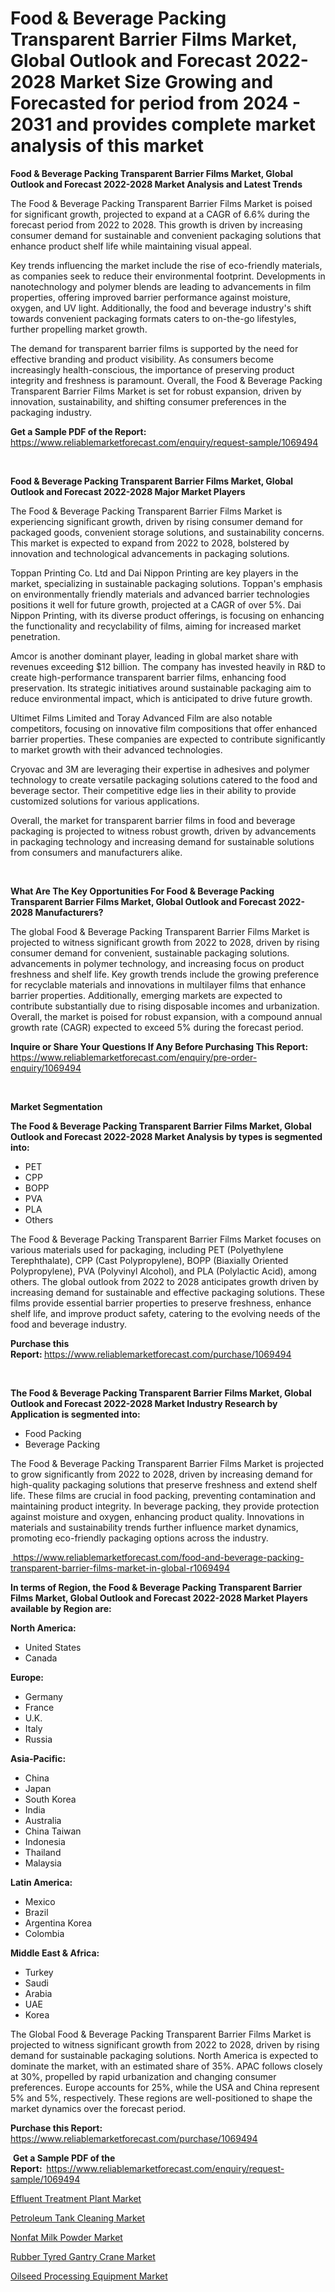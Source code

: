 <p><h1>Food & Beverage Packing Transparent Barrier Films Market, Global Outlook and Forecast 2022-2028 Market Size Growing and Forecasted for period from 2024 - 2031 and provides complete market analysis of this market</h1></p><p><strong>Food & Beverage Packing Transparent Barrier Films Market, Global Outlook and Forecast 2022-2028 Market Analysis and Latest Trends</strong></p>
<p><p>The Food & Beverage Packing Transparent Barrier Films Market is poised for significant growth, projected to expand at a CAGR of 6.6% during the forecast period from 2022 to 2028. This growth is driven by increasing consumer demand for sustainable and convenient packaging solutions that enhance product shelf life while maintaining visual appeal. </p><p>Key trends influencing the market include the rise of eco-friendly materials, as companies seek to reduce their environmental footprint. Developments in nanotechnology and polymer blends are leading to advancements in film properties, offering improved barrier performance against moisture, oxygen, and UV light. Additionally, the food and beverage industry's shift towards convenient packaging formats caters to on-the-go lifestyles, further propelling market growth.</p><p>The demand for transparent barrier films is supported by the need for effective branding and product visibility. As consumers become increasingly health-conscious, the importance of preserving product integrity and freshness is paramount. Overall, the Food & Beverage Packing Transparent Barrier Films Market is set for robust expansion, driven by innovation, sustainability, and shifting consumer preferences in the packaging industry.</p></p>
<p><strong>Get a Sample PDF of the Report:&nbsp;</strong> <a href="https://www.reliablemarketforecast.com/enquiry/request-sample/1069494">https://www.reliablemarketforecast.com/enquiry/request-sample/1069494</a></p>
<p>&nbsp;</p>
<p><strong>Food & Beverage Packing Transparent Barrier Films Market, Global Outlook and Forecast 2022-2028 Major Market Players</strong></p>
<p><p>The Food & Beverage Packing Transparent Barrier Films Market is experiencing significant growth, driven by rising consumer demand for packaged goods, convenient storage solutions, and sustainability concerns. This market is expected to expand from 2022 to 2028, bolstered by innovation and technological advancements in packaging solutions.</p><p>Toppan Printing Co. Ltd and Dai Nippon Printing are key players in the market, specializing in sustainable packaging solutions. Toppan's emphasis on environmentally friendly materials and advanced barrier technologies positions it well for future growth, projected at a CAGR of over 5%. Dai Nippon Printing, with its diverse product offerings, is focusing on enhancing the functionality and recyclability of films, aiming for increased market penetration.</p><p>Amcor is another dominant player, leading in global market share with revenues exceeding $12 billion. The company has invested heavily in R&D to create high-performance transparent barrier films, enhancing food preservation. Its strategic initiatives around sustainable packaging aim to reduce environmental impact, which is anticipated to drive future growth.</p><p>Ultimet Films Limited and Toray Advanced Film are also notable competitors, focusing on innovative film compositions that offer enhanced barrier properties. These companies are expected to contribute significantly to market growth with their advanced technologies.</p><p>Cryovac and 3M are leveraging their expertise in adhesives and polymer technology to create versatile packaging solutions catered to the food and beverage sector. Their competitive edge lies in their ability to provide customized solutions for various applications.</p><p>Overall, the market for transparent barrier films in food and beverage packaging is projected to witness robust growth, driven by advancements in packaging technology and increasing demand for sustainable solutions from consumers and manufacturers alike.</p></p>
<p>&nbsp;</p>
<p><strong>What Are The Key Opportunities For Food & Beverage Packing Transparent Barrier Films Market, Global Outlook and Forecast 2022-2028 Manufacturers?</strong></p>
<p><p>The global Food & Beverage Packing Transparent Barrier Films Market is projected to witness significant growth from 2022 to 2028, driven by rising consumer demand for convenient, sustainable packaging solutions. advancements in polymer technology, and increasing focus on product freshness and shelf life. Key growth trends include the growing preference for recyclable materials and innovations in multilayer films that enhance barrier properties. Additionally, emerging markets are expected to contribute substantially due to rising disposable incomes and urbanization. Overall, the market is poised for robust expansion, with a compound annual growth rate (CAGR) expected to exceed 5% during the forecast period.</p></p>
<p><strong>Inquire or Share Your Questions If Any Before Purchasing This Report:</strong> <a href="https://www.reliablemarketforecast.com/enquiry/pre-order-enquiry/1069494">https://www.reliablemarketforecast.com/enquiry/pre-order-enquiry/1069494</a></p>
<p>&nbsp;</p>
<p><strong>Market Segmentation</strong></p>
<p><strong>The Food & Beverage Packing Transparent Barrier Films Market, Global Outlook and Forecast 2022-2028 Market Analysis by types is segmented into:</strong></p>
<p><ul><li>PET</li><li>CPP</li><li>BOPP</li><li>PVA</li><li>PLA</li><li>Others</li></ul></p>
<p><p>The Food & Beverage Packing Transparent Barrier Films Market focuses on various materials used for packaging, including PET (Polyethylene Terephthalate), CPP (Cast Polypropylene), BOPP (Biaxially Oriented Polypropylene), PVA (Polyvinyl Alcohol), and PLA (Polylactic Acid), among others. The global outlook from 2022 to 2028 anticipates growth driven by increasing demand for sustainable and effective packaging solutions. These films provide essential barrier properties to preserve freshness, enhance shelf life, and improve product safety, catering to the evolving needs of the food and beverage industry.</p></p>
<p><strong>Purchase this Report:&nbsp;</strong><a href="https://www.reliablemarketforecast.com/purchase/1069494">https://www.reliablemarketforecast.com/purchase/1069494</a></p>
<p>&nbsp;</p>
<p><strong>The Food & Beverage Packing Transparent Barrier Films Market, Global Outlook and Forecast 2022-2028 Market Industry Research by Application is segmented into:</strong></p>
<p><ul><li>Food Packing</li><li>Beverage Packing</li></ul></p>
<p><p>The Food & Beverage Packing Transparent Barrier Films Market is projected to grow significantly from 2022 to 2028, driven by increasing demand for high-quality packaging solutions that preserve freshness and extend shelf life. These films are crucial in food packing, preventing contamination and maintaining product integrity. In beverage packing, they provide protection against moisture and oxygen, enhancing product quality. Innovations in materials and sustainability trends further influence market dynamics, promoting eco-friendly packaging options across the industry.</p></p>
<p><a href="https://www.reliablemarketforecast.com/food-and-beverage-packing-transparent-barrier-films-market-in-global-r1069494">&nbsp;https://www.reliablemarketforecast.com/food-and-beverage-packing-transparent-barrier-films-market-in-global-r1069494</a></p>
<p><strong>In terms of Region, the Food & Beverage Packing Transparent Barrier Films Market, Global Outlook and Forecast 2022-2028 Market Players available by Region are:</strong></p>
<p>
    <p> <strong> North America: </strong>
        <ul>
            <li>United States</li>
            <li>Canada</li>
        </ul>
        </p> 
    <p> <strong> Europe: </strong>
        <ul>
            <li>Germany</li>
            <li>France</li>
            <li>U.K.</li>
            <li>Italy</li>
            <li>Russia</li>
        </ul>
        </p> 
    <p> <strong> Asia-Pacific: </strong>
        <ul>
            <li>China</li>
            <li>Japan</li>
            <li>South Korea</li>
            <li>India</li>
            <li>Australia</li>
            <li>China Taiwan</li>
            <li>Indonesia</li>
            <li>Thailand</li>
            <li>Malaysia</li>
        </ul>
        </p> 
    <p> <strong> Latin America: </strong>
        <ul>
            <li>Mexico</li>
            <li>Brazil</li>
            <li>Argentina Korea</li>
            <li>Colombia</li>
        </ul>
        </p> 
    <p> <strong> Middle East & Africa: </strong>
        <ul>
            <li>Turkey</li>
            <li>Saudi</li>
            <li>Arabia</li>
            <li>UAE</li>
            <li>Korea</li>
        </ul>
    </p>
    </p>
<p><p>The Global Food & Beverage Packing Transparent Barrier Films Market is projected to witness significant growth from 2022 to 2028, driven by rising demand for sustainable packaging solutions. North America is expected to dominate the market, with an estimated share of 35%. APAC follows closely at 30%, propelled by rapid urbanization and changing consumer preferences. Europe accounts for 25%, while the USA and China represent 5% and 5%, respectively. These regions are well-positioned to shape the market dynamics over the forecast period.</p></p>
<p><strong>Purchase this Report: </strong><a href="https://www.reliablemarketforecast.com/purchase/1069494">https://www.reliablemarketforecast.com/purchase/1069494</a></p>
<p>&nbsp;<strong>Get a Sample PDF of the Report:&nbsp;&nbsp;</strong><a href="https://www.reliablemarketforecast.com/enquiry/request-sample/1069494">https://www.reliablemarketforecast.com/enquiry/request-sample/1069494</a></p>
<p><strong></strong></p>
<p><p><a href="https://www.linkedin.com/pulse/effluent-treatment-plant-market-revolution-2024-2031-trends-bpbzc?trackingId=LJCcetsMQUugf%2B87BzItWQ%3D%3D">Effluent Treatment Plant Market</a></p><p><a href="https://www.linkedin.com/pulse/petroleum-tank-cleaning-market-trends-strategic-insights-2024-61olc?trackingId=QWcABuYnxG%2BiJF5BdD5B6A%3D%3D">Petroleum Tank Cleaning Market</a></p><p><a href="https://www.linkedin.com/pulse/nonfat-milk-powder-market-outlook-complete-industry-analysis-j5sic?trackingId=O8QVNcj9Qwm6k%2ByBqjtBgQ%3D%3D">Nonfat Milk Powder Market</a></p><p><a href="https://www.linkedin.com/pulse/rubber-tyred-gantry-crane-market-outlook-complete-industry-pyqtc?trackingId=Cb23CnwIQAy8NQf6TF89PQ%3D%3D">Rubber Tyred Gantry Crane Market</a></p><p><a href="https://www.linkedin.com/pulse/deep-dive-oilseed-processing-equipment-market-itstrends-segmentation-qx2ic?trackingId=LDO8d1T1R3qLUHmeya%2F6gg%3D%3D">Oilseed Processing Equipment Market</a></p></p>
